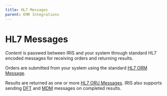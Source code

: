 ```yaml
---
title: HL7 Messages
parent: EMR Integrations
---
```


# HL7 Messages

*Content* is passwed between IRIS and your system through standard HL7 encoded messages for receiving orders and returning results.

Orders are submitted from your system using the standard [HL7 ORM Message](/IntegrationDocumentation/docs/integration/TEC_005_Rev_C_Standard_Orders).

Results are returned as one or more [HL7 ORU Messages](/IntegrationDocumentation/docs/integration/TEC_007_Rev_C_Standard_Results).
IRIS also supports sending [DFT](/IntegrationDocumentation/docs/integration/DFT_Results) and [MDM](/IntegrationDocumentation/docs/integration/MDM_Results) messages on completed results. 


